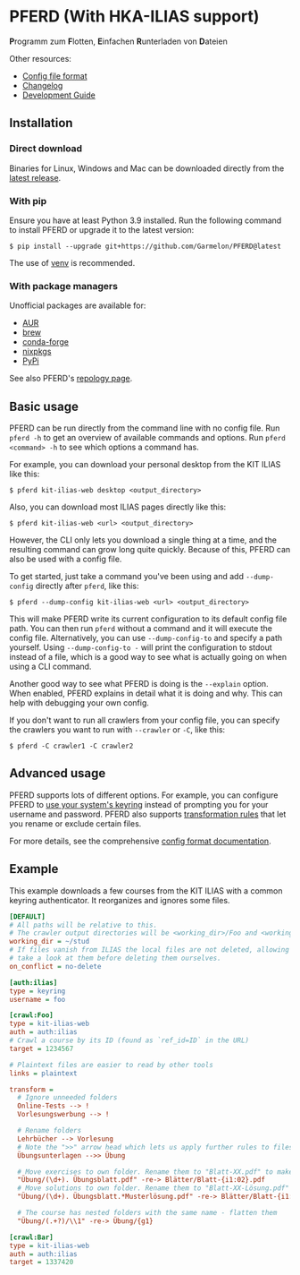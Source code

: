 # PFERD (With HKA-ILIAS support)

**P**rogramm zum **F**lotten, **E**infachen **R**unterladen von **D**ateien

Other resources:

- [Config file format](CONFIG.md)
- [Changelog](CHANGELOG.md)
- [Development Guide](DEV.md)

## Installation

### Direct download

Binaries for Linux, Windows and Mac can be downloaded directly from the
[latest release](https://github.com/Garmelon/PFERD/releases/latest).

### With pip

Ensure you have at least Python 3.9 installed. Run the following command to
install PFERD or upgrade it to the latest version:

```
$ pip install --upgrade git+https://github.com/Garmelon/PFERD@latest
```

The use of [venv](https://docs.python.org/3/library/venv.html) is recommended.

### With package managers

Unofficial packages are available for:
- [AUR](https://aur.archlinux.org/packages/pferd)
- [brew](https://formulae.brew.sh/formula/pferd)
- [conda-forge](https://github.com/conda-forge/pferd-feedstock)
- [nixpkgs](https://github.com/NixOS/nixpkgs/blob/master/pkgs/tools/misc/pferd/default.nix)
- [PyPi](https://pypi.org/project/pferd)

See also PFERD's [repology page](https://repology.org/project/pferd/versions).

## Basic usage

PFERD can be run directly from the command line with no config file. Run `pferd
-h` to get an overview of available commands and options. Run `pferd <command>
-h` to see which options a command has.

For example, you can download your personal desktop from the KIT ILIAS like
this:

```
$ pferd kit-ilias-web desktop <output_directory>
```

Also, you can download most ILIAS pages directly like this:

```
$ pferd kit-ilias-web <url> <output_directory>
```

However, the CLI only lets you download a single thing at a time, and the
resulting command can grow long quite quickly. Because of this, PFERD can also
be used with a config file.

To get started, just take a command you've been using and add `--dump-config`
directly after `pferd`, like this:

```
$ pferd --dump-config kit-ilias-web <url> <output_directory>
```

This will make PFERD write its current configuration to its default config file
path. You can then run `pferd` without a command and it will execute the config
file. Alternatively, you can use `--dump-config-to` and specify a path yourself.
Using `--dump-config-to -` will print the configuration to stdout instead of a
file, which is a good way to see what is actually going on when using a CLI
command.

Another good way to see what PFERD is doing is the `--explain` option. When
enabled, PFERD explains in detail what it is doing and why. This can help with
debugging your own config.

If you don't want to run all crawlers from your config file, you can specify the
crawlers you want to run with `--crawler` or `-C`, like this:

```
$ pferd -C crawler1 -C crawler2
```

## Advanced usage

PFERD supports lots of different options. For example, you can configure PFERD
to [use your system's keyring](CONFIG.md#the-keyring-authenticator) instead of
prompting you for your username and password. PFERD also supports
[transformation rules](CONFIG.md#transformation-rules) that let you rename or
exclude certain files.

For more details, see the comprehensive [config format documentation](CONFIG.md).

## Example

This example downloads a few courses from the KIT ILIAS with a common keyring
authenticator. It reorganizes and ignores some files.

```ini
[DEFAULT]
# All paths will be relative to this.
# The crawler output directories will be <working_dir>/Foo and <working_dir>/Bar.
working_dir = ~/stud
# If files vanish from ILIAS the local files are not deleted, allowing us to
# take a look at them before deleting them ourselves.
on_conflict = no-delete

[auth:ilias]
type = keyring
username = foo

[crawl:Foo]
type = kit-ilias-web
auth = auth:ilias
# Crawl a course by its ID (found as `ref_id=ID` in the URL)
target = 1234567

# Plaintext files are easier to read by other tools
links = plaintext

transform =
  # Ignore unneeded folders
  Online-Tests --> !
  Vorlesungswerbung --> !

  # Rename folders
  Lehrbücher --> Vorlesung
  # Note the ">>" arrow head which lets us apply further rules to files moved to "Übung"
  Übungsunterlagen -->> Übung

  # Move exercises to own folder. Rename them to "Blatt-XX.pdf" to make them sort properly
  "Übung/(\d+). Übungsblatt.pdf" -re-> Blätter/Blatt-{i1:02}.pdf
  # Move solutions to own folder. Rename them to "Blatt-XX-Lösung.pdf" to make them sort properly
  "Übung/(\d+). Übungsblatt.*Musterlösung.pdf" -re-> Blätter/Blatt-{i1:02}-Lösung.pdf

  # The course has nested folders with the same name - flatten them
  "Übung/(.+?)/\\1" -re-> Übung/{g1}

[crawl:Bar]
type = kit-ilias-web
auth = auth:ilias
target = 1337420
```
